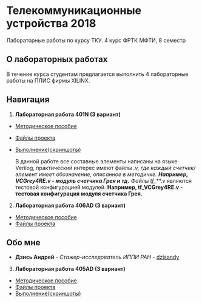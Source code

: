 # Телекоммуникационные устройства 2018
Лабораторные работы по курсу ТКУ. 
4 курс ФРТК МФТИ, 8 семестр

## О лабораторных работах
В течение курса студентам предлагается выполнить 4 лабораторные работы на ПЛИС фирмы XILINX.

## Навигация
1. **Лабораторная работа 401N (3 вариант)**
* [Методическое пособие](https://github.com/dzisandy/TCD/blob/master/Materials/PDF_Lab_TKU_2018/Lab401_170907.pdf) 
* [Файлы проекта](https://github.com/dzisandy/TCD/tree/master/Lab401N) 
* [Выполнение(скриншоты)](https://github.com/dzisandy/TCD/tree/master/Lab401N/401N%20pictures)

    В данной работе все составные элементы написаны на языке Verilog, практический интерес имеют файлы *.v, где каждый счетчик/элемент имеет обозначение, описанное в методичке. **Например, VCGrey4RE.v - модуль счетчика Грея и тд.** Файлы tf_***.v являются тестовой конфигурацией модулей.  **Например, tf_VCGrey4RE.v - тестовая конфигурация модуля счетчика Грея.**

2. **Лабораторная работа 406AD (3 вариант)**
* [Методическое пособие](https://github.com/dzisandy/TCD/blob/master/Materials/PDF_Lab_TKU_2018/Lab406AD_180207.pdf) 
* [Файлы проекта](https://github.com/dzisandy/TCD/tree/master/Lab406AD) 


## Обо мне
* **Дзись Андрей** - *Стажер-исследователь ИППИ РАН* - [dzisandy](https://github.com/dzisandy)

3. **Лабораторная работа 405AD (3 вариант)**
* [Методическое пособие](https://github.com/dzisandy/TCD/blob/master/Materials/PDF_Lab_TKU_2018/Lab401_170907.pdf) 
* [Файлы проекта](https://github.com/dzisandy/TCD/tree/master/Lab401N) 
* [Выполнение(скриншоты)](https://github.com/dzisandy/TCD/tree/master/Lab401N/401N%20pictures)

